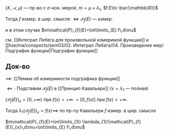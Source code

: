 $(X, \mathcal{A},\mu)$ — пр-во с $\sigma$-кон. мерой, $m=\mu \times\lambda_{1}$, $f:E\to \bar{\mathbb{R}}$

Тогда $f$ измер. в шир. смысле $\iff \mathcal{P}_{f}(E)$ — измер.

и в этом случае $m\mathcal{P}_{f}(E)=\int\limits_{E} f\,d\mu$

см. [[Интеграл Лебега для произвольной измеримой функции]] и [[hse/ma/conspects/sem03/02. Интеграл Лебега/04. Произведение мер/Подграфик функции|Подграфик функции]]
## Док-во

$\implies$: [[Лемма об измеримости подграфика функции]]

$\impliedby:$ Подставим $\mathcal{P}_{f}(E)$ в [[Принцип Кавальери]] ($\nu=\lambda_{1}$ — полная)

$(\mathcal{P}_{f}(E))_{x}=[0, +\infty)$ при $f(x)=+\infty$ $=[0, f(x)]$ при $f(x)<+\infty$.

Тогда $\lambda_{1}(\mathcal{P}_{f}(E))_{x}=f(x)\implies$ по пр-пу Кавальери $f$ измер. в шир. смысле

$m\mathcal{P}_{f}(E)=\int\limits_{X} \lambda_{1}(\mathcal{P}_{f}(E))_{x}\,d\mu=\int\limits_{E} f\,d\mu$

